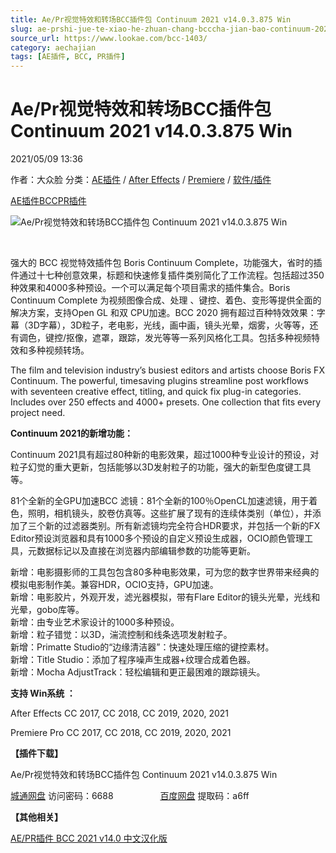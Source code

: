 ```yaml
---
title: Ae/Pr视觉特效和转场BCC插件包 Continuum 2021 v14.0.3.875 Win
slug: ae-prshi-jue-te-xiao-he-zhuan-chang-bcccha-jian-bao-continuum-2021-v14-0-3-875-win
source_url: https://www.lookae.com/bcc-1403/
category: aechajian
tags: [AE插件, BCC, PR插件]
---
```

# Ae/Pr视觉特效和转场BCC插件包 Continuum 2021 v14.0.3.875 Win

2021/05/09 13:36

作者：大众脸
分类：[AE插件](https://www.lookae.com/after-effects/aechajian/) / [After Effects](https://www.lookae.com/after-effects/) / [Premiere](https://www.lookae.com/qitarjcj/premierezy/) / [软件/插件](https://www.lookae.com/qitarjcj/)

[AE插件](https://www.lookae.com/tag/ae%e6%8f%92%e4%bb%b6/)[BCC](https://www.lookae.com/tag/bcc/)[PR插件](https://www.lookae.com/tag/pr%e6%8f%92%e4%bb%b6/)

![Ae/Pr视觉特效和转场BCC插件包 Continuum 2021 v14.0.3.875 Win](https://www.lookae.com/wp-content/uploads/2019/02/BCC-2019-AE.jpg "Ae/Pr视觉特效和转场BCC插件包 Continuum 2021 v14.0.3.875 Win-LookAE.com")

[﻿](https://cloud.video.taobao.com//play/u/705956171/p/1/e/6/t/1/284897462397.mp4)

强大的 BCC 视觉特效插件包 Boris Continuum Complete，功能强大，省时的插件通过十七种创意效果，标题和快速修复插件类别简化了工作流程。包括超过350种效果和4000多种预设。一个可以满足每个项目需求的插件集合。Boris Continuum Complete 为视频图像合成、处理 、键控、着色、变形等提供全面的解决方案，支持Open GL 和双 CPU加速。BCC 2020 拥有超过百种特效效果：字幕（3D字幕），3D粒子，老电影，光线，画中画，镜头光晕，烟雾，火等等，还有调色，键控/抠像，遮罩，跟踪，发光等等一系列风格化工具。包括多种视频特效和多种视频转场。

The film and television industry’s busiest editors and artists choose Boris FX Continuum. The powerful, timesaving plugins streamline post workflows with seventeen creative effect, titling, and quick fix plug-in categories. Includes over 250 effects and 4000+ presets. One collection that fits every project need.

**Continuum 2021的新增功能：**

Continuum 2021具有超过80种新的电影效果，超过1000种专业设计的预设，对粒子幻觉的重大更新，包括能够以3D发射粒子的功能，强大的新型色度键工具等。

81个全新的全GPU加速BCC 滤镜：81个全新的100％OpenCL加速滤镜，用于着色，照明，相机镜头，胶卷仿真等。这些扩展了现有的连续体类别（单位），并添加了三个新的过滤器类别。所有新滤镜均完全符合HDR要求，并包括一个新的FX Editor预设浏览器和具有1000多个预设的自定义预设生成器，OCIO颜色管理工具，元数据标记以及直接在浏览器内部编辑参数的功能等更新。

新增：电影摄影师的工具包包含80多种电影效果，可为您的数字世界带来经典的模拟电影制作美。兼容HDR，OCIO支持，GPU加速。  
新增：电影胶片，外观开发，滤光器模拟，带有Flare Editor的镜头光晕，光线和光晕，gobo库等。  
新增：由专业艺术家设计的1000多种预设。  
新增：粒子错觉：以3D，湍流控制和线条选项发射粒子。  
新增：Primatte Studio的“边缘清洁器”：快速处理压缩的键控素材。  
新增：Title Studio：添加了程序噪声生成器+纹理合成着色器。  
新增：Mocha AdjustTrack：轻松编辑和更正最困难的跟踪镜头。

**支持 Win系统 ：**

After Effects CC 2017, CC 2018, CC 2019, 2020, 2021

Premiere Pro CC 2017, CC 2018, CC 2019, 2020, 2021

**【插件下载】**

Ae/Pr视觉特效和转场BCC插件包 Continuum 2021 v14.0.3.875 Win

[城通网盘](https://089u.com/f/680462-495399075-5c64ff) 访问密码：6688                   [百度网盘](https://pan.baidu.com/s/1rSb-9v06ygNNRLVmwrBU4g) 提取码：a6ff

**【其他相关】**

[AE/PR插件 BCC 2021 v14.0 中文汉化版](https://www.lookae.com/bcc-2021-ch/)
